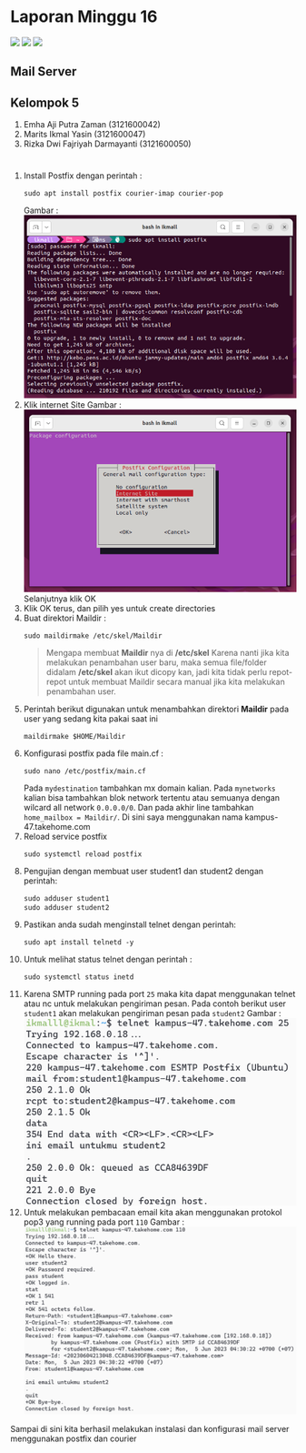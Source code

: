 # Laporan Minggu 16
![](https://img.shields.io/badge/GitHub-100000?style=for-the-badge&logo=github&logoColor=white)
![](https://img.shields.io/badge/Ubuntu-E95420?style=for-the-badge&logo=ubuntu&logoColor=white)
![](https://img.shields.io/badge/VirtualBox-21416b?style=for-the-badge&logo=VirtualBox&logoColor=white)


## Mail Server

## Kelompok 5
1. Emha Aji Putra Zaman (3121600042)
2. Marits Ikmal Yasin (3121600047)
3. Rizka Dwi Fajriyah Darmayanti (3121600050)

#
1. Install Postfix dengan perintah :
   ```
   sudo apt install postfix courier-imap courier-pop
   ```
   Gambar : <br>
   ![](image/install-postfix.PNG)
2. Klik internet Site
   Gambar : <br>
   ![](image/postfix-internet-site.PNG)
   <br>
   Selanjutnya klik OK
3. Klik OK terus, dan pilih yes untuk create directories
4. Buat direktori Maildir :
   ```
   sudo maildirmake /etc/skel/Maildir
   ```
   > Mengapa membuat **Maildir** nya di **/etc/skel** Karena nanti jika kita melakukan penambahan user baru, maka semua file/folder didalam **/etc/skel** akan ikut dicopy kan, jadi kita tidak perlu repot-repot untuk membuat Maildir secara manual jika kita melakukan penambahan user.
5. Perintah berikut digunakan untuk menambahkan direktori **Maildir** pada user yang sedang kita pakai saat ini
   ```
   maildirmake $HOME/Maildir
   ```
6. Konfigurasi postfix pada file main.cf :
   ```
   sudo nano /etc/postfix/main.cf
   ```
   Pada `mydestination` tambahkan mx domain kalian. Pada `mynetworks` kalian bisa tambahkan blok network tertentu atau semuanya dengan wilcard all network `0.0.0.0/0`. Dan pada akhir line tambahkan `home_mailbox = Maildir/`. Di sini saya menggunakan nama kampus-47.takehome.com
7. Reload service postfix
   ```
   sudo systemctl reload postfix
   ```
8. Pengujian dengan membuat user student1 dan student2 dengan perintah:
   ```
   sudo adduser student1
   sudo adduser student2
   ```
9.  Pastikan anda sudah menginstall telnet dengan perintah:
    ```
    sudo apt install telnetd -y
    ```
10. Untuk melihat status telnet dengan perintah :
      ```
      sudo systemctl status inetd
      ```
11. Karena SMTP running pada port `25` maka kita dapat menggunakan telnet atau nc untuk melakukan pengiriman pesan. Pada contoh berikut user `student1` akan melakukan pengiriman pesan pada `student2`
   Gambar : <br>
   ![](image/smtp.PNG)
12. Untuk melakukan pembacaan email kita akan menggunakan protokol pop3 yang running pada port `110`
    Gambar : <br>
   ![](image/pop3.PNG)

Sampai di sini kita berhasil melakukan instalasi dan konfigurasi mail server menggunakan postfix dan courier
   
   

